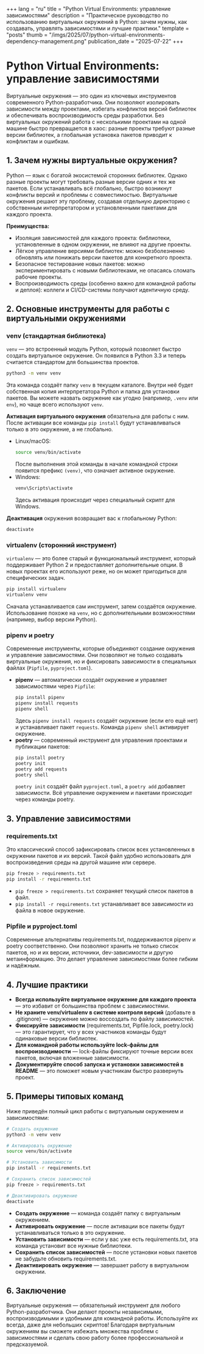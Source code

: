 +++
lang = "ru"
title = "Python Virtual Environments: управление зависимостями"
description = "Практическое руководство по использованию виртуальных окружений в Python: зачем нужны, как создавать, управлять зависимостями и лучшие практики."
template = "posts"
thumb = "/imgs/2025/07/python-virtual-environments-dependency-management.png"
publication_date = "2025-07-22"
+++

# Python Virtual Environments: управление зависимостями

Виртуальные окружения — это один из ключевых инструментов современного Python-разработчика. Они позволяют изолировать зависимости между проектами, избегать конфликтов версий библиотек и обеспечивать воспроизводимость среды разработки. Без виртуальных окружений работа с несколькими проектами на одной машине быстро превращается в хаос: разные проекты требуют разные версии библиотек, а глобальная установка пакетов приводит к конфликтам и ошибкам.

## 1. Зачем нужны виртуальные окружения?

Python — язык с богатой экосистемой сторонних библиотек. Однако разные проекты могут требовать разные версии одних и тех же пакетов. Если устанавливать всё глобально, быстро возникнут конфликты версий и проблемы с совместимостью. Виртуальные окружения решают эту проблему, создавая отдельную директорию с собственным интерпретатором и установленными пакетами для каждого проекта.

**Преимущества:**
- Изоляция зависимостей для каждого проекта: библиотеки, установленные в одном окружении, не влияют на другие проекты.
- Лёгкое управление версиями библиотек: можно безболезненно обновлять или понижать версии пакетов для конкретного проекта.
- Безопасное тестирование новых пакетов: можно экспериментировать с новыми библиотеками, не опасаясь сломать рабочие проекты.
- Воспроизводимость среды (особенно важно для командной работы и деплоя): коллеги и CI/CD-системы получают идентичную среду.

## 2. Основные инструменты для работы с виртуальными окружениями

### venv (стандартная библиотека)

`venv` — это встроенный модуль Python, который позволяет быстро создать виртуальное окружение. Он появился в Python 3.3 и теперь считается стандартом для большинства проектов.

```bash
python3 -m venv venv
```

Эта команда создаёт папку `venv` в текущем каталоге. Внутри неё будет собственная копия интерпретатора Python и папка для установки пакетов. Вы можете назвать окружение как угодно (например, `.venv` или `env`), но чаще всего используют `venv`.

**Активация виртуального окружения** обязательна для работы с ним. После активации все команды `pip install` будут устанавливаться только в это окружение, а не глобально.

- Linux/macOS:
  ```bash
  source venv/bin/activate
  ```
  После выполнения этой команды в начале командной строки появится префикс `(venv)`, что означает активное окружение.
- Windows:
  ```cmd
  venv\Scripts\activate
  ```
  Здесь активация происходит через специальный скрипт для Windows.

**Деактивация** окружения возвращает вас к глобальному Python:
```bash
deactivate
```

### virtualenv (сторонний инструмент)

`virtualenv` — это более старый и функциональный инструмент, который поддерживает Python 2 и предоставляет дополнительные опции. В новых проектах его используют реже, но он может пригодиться для специфических задач.

```bash
pip install virtualenv
virtualenv venv
```

Сначала устанавливается сам инструмент, затем создаётся окружение. Использование похоже на `venv`, но с дополнительными возможностями (например, выбор версии Python).

### pipenv и poetry

Современные инструменты, которые объединяют создание окружения и управление зависимостями. Они позволяют не только создавать виртуальные окружения, но и фиксировать зависимости в специальных файлах (`Pipfile`, `pyproject.toml`).

- **pipenv** — автоматически создаёт окружение и управляет зависимостями через `Pipfile`:
  ```bash
  pip install pipenv
  pipenv install requests
  pipenv shell
  ```
  Здесь `pipenv install requests` создаёт окружение (если его ещё нет) и устанавливает пакет `requests`. Команда `pipenv shell` активирует окружение.
- **poetry** — современный инструмент для управления проектами и публикации пакетов:
  ```bash
  pip install poetry
  poetry init
  poetry add requests
  poetry shell
  ```
  `poetry init` создаёт файл `pyproject.toml`, а `poetry add` добавляет зависимости. Всё управление окружением и пакетами происходит через команды poetry.

## 3. Управление зависимостями

### requirements.txt

Это классический способ зафиксировать список всех установленных в окружении пакетов и их версий. Такой файл удобно использовать для воспроизведения среды на другой машине или сервере.

```bash
pip freeze > requirements.txt
pip install -r requirements.txt
```

- `pip freeze > requirements.txt` сохраняет текущий список пакетов в файл.
- `pip install -r requirements.txt` устанавливает все зависимости из файла в новое окружение.

### Pipfile и pyproject.toml

Современные альтернативы requirements.txt, поддерживаются pipenv и poetry соответственно. Они позволяют хранить не только список пакетов, но и их версии, источники, dev-зависимости и другую метаинформацию. Это делает управление зависимостями более гибким и надёжным.

## 4. Лучшие практики

- **Всегда используйте виртуальное окружение для каждого проекта** — это избавит от большинства проблем с зависимостями.
- **Не храните venv/virtualenv в системе контроля версий** (добавьте в .gitignore) — окружение можно воссоздать по файлу зависимостей.
- **Фиксируйте зависимости** (requirements.txt, Pipfile.lock, poetry.lock) — это гарантирует, что у всех участников команды будут одинаковые версии библиотек.
- **Для командной работы используйте lock-файлы для воспроизводимости** — lock-файлы фиксируют точные версии всех пакетов, включая вложенные зависимости.
- **Документируйте способ запуска и установки зависимостей в README** — это поможет новым участникам быстро развернуть проект.

## 5. Примеры типовых команд

Ниже приведён полный цикл работы с виртуальным окружением и зависимостями:

```bash
# Создать окружение
python3 -m venv venv

# Активировать окружение
source venv/bin/activate

# Установить зависимости
pip install -r requirements.txt

# Сохранить список зависимостей
pip freeze > requirements.txt

# Деактивировать окружение
deactivate
```

- **Создать окружение** — команда создаёт папку с виртуальным окружением.
- **Активировать окружение** — после активации все пакеты будут устанавливаться только в это окружение.
- **Установить зависимости** — если у вас уже есть requirements.txt, эта команда установит все нужные библиотеки.
- **Сохранить список зависимостей** — после установки новых пакетов не забудьте обновить requirements.txt.
- **Деактивировать окружение** — завершает работу в виртуальном окружении.

## 6. Заключение

Виртуальные окружения — обязательный инструмент для любого Python-разработчика. Они делают проекты независимыми, воспроизводимыми и удобными для командной работы. Используйте их всегда, даже для небольших скриптов! Благодаря виртуальным окружениям вы сможете избежать множества проблем с зависимостями и сделать свою работу более профессиональной и предсказуемой. 